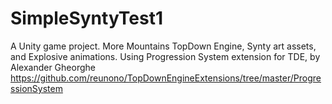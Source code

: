 # SimpleSyntyTest1
A Unity game project.
More Mountains TopDown Engine, Synty art assets, and Explosive animations.
Using Progression System extension for TDE, by Alexander Gheorghe
https://github.com/reunono/TopDownEngineExtensions/tree/master/ProgressionSystem
